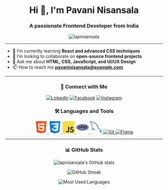<h1 align="center">Hi 👋, I'm Pavani Nisansala</h1>
<h3 align="center">A passionate Frontend Developer from India</h3>

<p align="center"> 
  <img src="https://komarev.com/ghpvc/?username=lapnisansala&label=Profile%20views&color=0e75b6&style=flat" alt="lapnisansala" /> 
</p>

---

- 🌱 I’m currently learning **React and advanced CSS techniques**
- 👯 I’m looking to collaborate on **open-source frontend projects**
- 💬 Ask me about **HTML, CSS, JavaScript, and UI/UX Design**
- 📫 How to reach me **[pavaninisansala@example.com](mailto:pavaninisansala@example.com)**

---

<h3 align="center">🔗 Connect with Me</h3>
<p align="center">
  <a href="https://linkedin.com/in/pavani-nisansala" target="_blank"><img src="https://img.shields.io/badge/LinkedIn-0077B5?logo=linkedin&logoColor=white&style=for-the-badge" alt="LinkedIn" /></a>
  <a href="https://fb.com/pavani-nisansala" target="_blank"><img src="https://img.shields.io/badge/Facebook-1877F2?logo=facebook(https://www.facebook.com/pavani.nisansala.1044)&logoColor=white&style=for-the-badge" alt="Facebook" /></a>
  <a href="https://instagram.com/pavani_nisansala" target="_blank"><img src="https://img.shields.io/badge/Instagram-E4405F?logo=instagram&logoColor=white&style=for-the-badge" alt="Instagram" /></a>
</p>

<h3 align="center">🛠 Languages and Tools</h3>
<p align="center"> 
  <a href="https://developer.mozilla.org/en-US/docs/Web/HTML" target="_blank"> <img src="https://raw.githubusercontent.com/devicons/devicon/master/icons/html5/html5-original.svg" alt="HTML" width="40" height="40"/> </a> 
  <a href="https://developer.mozilla.org/en-US/docs/Web/CSS" target="_blank"> <img src="https://raw.githubusercontent.com/devicons/devicon/master/icons/css3/css3-original.svg" alt="CSS" width="40" height="40"/> </a> 
  <a href="https://developer.mozilla.org/en-US/docs/Web/JavaScript" target="_blank"> <img src="https://raw.githubusercontent.com/devicons/devicon/master/icons/javascript/javascript-original.svg" alt="JavaScript" width="40" height="40"/> </a> 
  <a href="https://www.php.net" target="_blank"> <img src="https://raw.githubusercontent.com/devicons/devicon/master/icons/php/php-original.svg" alt="PHP" width="40" height="40"/> </a> 
  <a href="https://www.mysql.com/" target="_blank"> <img src="https://raw.githubusercontent.com/devicons/devicon/master/icons/mysql/mysql-original.svg" alt="MySQL" width="40" height="40"/> </a> 
  <a href="https://git-scm.com/" target="_blank"> <img src="https://www.vectorlogo.zone/logos/git-scm/git-scm-icon.svg" alt="Git" width="40" height="40"/> </a> 
  <a href="https://figma.com/" target="_blank"> <img src="https://www.vectorlogo.zone/logos/figma/figma-icon.svg" alt="Figma" width="40" height="40"/> </a>
</p>

---

<h3 align="center">📊 GitHub Stats</h3>
<p align="center">
  <img src="https://github-readme-stats.vercel.app/api?username=lapnisansala&show_icons=true&theme=radical" alt="lapnisansala's GitHub stats" />
</p>

<p align="center">
  <img src="https://github-readme-streak-stats.herokuapp.com/?user=lapnisansala&theme=radical" alt="GitHub Streak" />
</p>

<p align="center">
  <img src="https://github-readme-stats.vercel.app/api/top-langs?username=lapnisansala&show_icons=true&locale=en&layout=compact&theme=radical" alt="Most Used Languages" />
</p>
